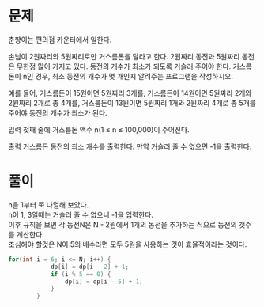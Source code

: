 # 문제
춘향이는 편의점 카운터에서 일한다.

손님이 2원짜리와 5원짜리로만 거스름돈을 달라고 한다. 2원짜리 동전과 5원짜리 동전은 무한정 많이 가지고 있다.
동전의 개수가 최소가 되도록 거슬러 주어야 한다. 거스름돈이 n인 경우, 최소 동전의 개수가 몇 개인지 알려주는 프로그램을 작성하시오.

예를 들어, 거스름돈이 15원이면 5원짜리 3개를, 거스름돈이 14원이면 5원짜리 2개와 2원짜리 2개로 총 4개를, 
거스름돈이 13원이면 5원짜리 1개와 2원짜리 4개로 총 5개를 주어야 동전의 개수가 최소가 된다.

입력
첫째 줄에 거스름돈 액수 n(1 ≤ n ≤ 100,000)이 주어진다.

출력
거스름돈 동전의 최소 개수를 출력한다. 만약 거슬러 줄 수 없으면 -1을 출력한다.


# 풀이
n을 1부터 쭉 나열해 보았다.   
n이 1, 3일때는 거슬러 줄 수 없으니 -1을 입력한다.   
이후 규칙을 보면 각 동전N은 N - 2원에서 1개의 동전을 추가하는 식으로 동전의 갯수를 계산한다.   
조심해야 할것은 N이 5의 배수라면 모두 5원을 사용하는 것이 효율적이라는 것이다.
```java
for(int i = 6; i <= N; i++) {
			dp[i] = dp[i - 2] + 1;
			if (i % 5 == 0) {
				dp[i] = dp[i - 5] + 1;
			}
		}
```
